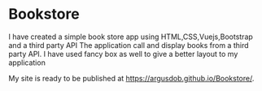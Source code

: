 # Bookstore

I have created a simple book store app using HTML,CSS,Vuejs,Bootstrap and a third party API
The application call and display books from a third party API. 
I have used fancy box as well to give a better layout to my application

My site is ready to be published at https://argusdob.github.io/Bookstore/.
